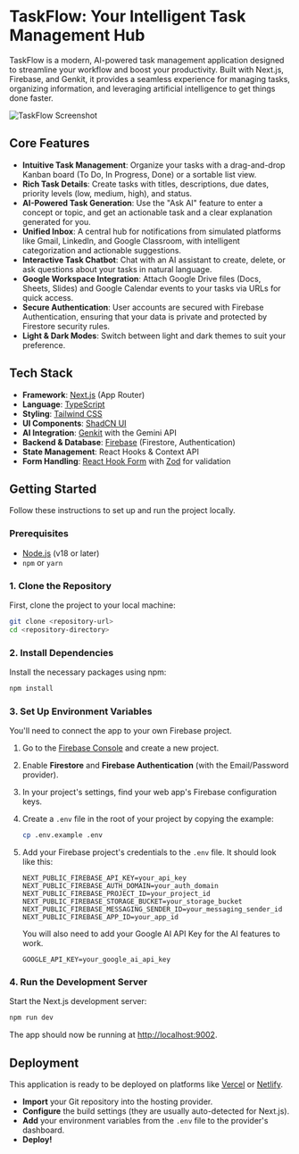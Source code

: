 # TaskFlow: Your Intelligent Task Management Hub

TaskFlow is a modern, AI-powered task management application designed to streamline your workflow and boost your productivity. Built with Next.js, Firebase, and Genkit, it provides a seamless experience for managing tasks, organizing information, and leveraging artificial intelligence to get things done faster.

![TaskFlow Screenshot](https://placehold.co/800x450.png?text=TaskFlow+App+Screenshot)

## Core Features

-   **Intuitive Task Management**: Organize your tasks with a drag-and-drop Kanban board (To Do, In Progress, Done) or a sortable list view.
-   **Rich Task Details**: Create tasks with titles, descriptions, due dates, priority levels (low, medium, high), and status.
-   **AI-Powered Task Generation**: Use the "Ask AI" feature to enter a concept or topic, and get an actionable task and a clear explanation generated for you.
-   **Unified Inbox**: A central hub for notifications from simulated platforms like Gmail, LinkedIn, and Google Classroom, with intelligent categorization and actionable suggestions.
-   **Interactive Task Chatbot**: Chat with an AI assistant to create, delete, or ask questions about your tasks in natural language.
-   **Google Workspace Integration**: Attach Google Drive files (Docs, Sheets, Slides) and Google Calendar events to your tasks via URLs for quick access.
-   **Secure Authentication**: User accounts are secured with Firebase Authentication, ensuring that your data is private and protected by Firestore security rules.
-   **Light & Dark Modes**: Switch between light and dark themes to suit your preference.

## Tech Stack

-   **Framework**: [Next.js](https://nextjs.org/) (App Router)
-   **Language**: [TypeScript](https://www.typescriptlang.org/)
-   **Styling**: [Tailwind CSS](https://tailwindcss.com/)
-   **UI Components**: [ShadCN UI](https://ui.shadcn.com/)
-   **AI Integration**: [Genkit](https://firebase.google.com/docs/genkit) with the Gemini API
-   **Backend & Database**: [Firebase](https://firebase.google.com/) (Firestore, Authentication)
-   **State Management**: React Hooks & Context API
-   **Form Handling**: [React Hook Form](https://react-hook-form.com/) with [Zod](https://zod.dev/) for validation

## Getting Started

Follow these instructions to set up and run the project locally.

### Prerequisites

-   [Node.js](https://nodejs.org/) (v18 or later)
-   `npm` or `yarn`

### 1. Clone the Repository

First, clone the project to your local machine:

```bash
git clone <repository-url>
cd <repository-directory>
```

### 2. Install Dependencies

Install the necessary packages using npm:

```bash
npm install
```

### 3. Set Up Environment Variables

You'll need to connect the app to your own Firebase project.

1.  Go to the [Firebase Console](https://console.firebase.google.com/) and create a new project.
2.  Enable **Firestore** and **Firebase Authentication** (with the Email/Password provider).
3.  In your project's settings, find your web app's Firebase configuration keys.
4.  Create a `.env` file in the root of your project by copying the example:

    ```bash
    cp .env.example .env
    ```

5.  Add your Firebase project's credentials to the `.env` file. It should look like this:

    ```
    NEXT_PUBLIC_FIREBASE_API_KEY=your_api_key
    NEXT_PUBLIC_FIREBASE_AUTH_DOMAIN=your_auth_domain
    NEXT_PUBLIC_FIREBASE_PROJECT_ID=your_project_id
    NEXT_PUBLIC_FIREBASE_STORAGE_BUCKET=your_storage_bucket
    NEXT_PUBLIC_FIREBASE_MESSAGING_SENDER_ID=your_messaging_sender_id
    NEXT_PUBLIC_FIREBASE_APP_ID=your_app_id
    ```
    
    You will also need to add your Google AI API Key for the AI features to work.
    
    ```
    GOOGLE_API_KEY=your_google_ai_api_key
    ```
    

### 4. Run the Development Server

Start the Next.js development server:

```bash
npm run dev
```

The app should now be running at [http://localhost:9002](http://localhost:9002).

## Deployment

This application is ready to be deployed on platforms like [Vercel](https://vercel.com/) or [Netlify](https://www.netlify.com/).

-   **Import** your Git repository into the hosting provider.
-   **Configure** the build settings (they are usually auto-detected for Next.js).
-   **Add** your environment variables from the `.env` file to the provider's dashboard.
-   **Deploy!**

